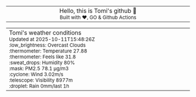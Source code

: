 
<div align="center">
<table>
<tbody>
<td align="center">
<img width="2000" height="0"><br>
Hello, this is Tomi's github 👋<br>
<sup>Built with ❤️, GO & Github Actions</sup><br>
<img width="2000" height="0">
</td>
</tbody>
</table>
</div>
<table>
<tbody>
<td align="left">
<img width="2000" height="0"><br>
Tomi's weather conditions<br>
<sup>Updated at 2025-10-11T15:48:26Z</sup><br>
<sup>:low_brightness: Overcast Clouds</sup><br>
<sup>:thermometer: Temperature 27.88 </sup><br>
<sup>:thermometer: Feels like 31.8</sup><br>
<sup>:sweat_drops: Humidity 80%</sup><br>
<sup>:mask: PM2.5 78.1 μg/m3</sup><br>
<sup>:cyclone: Wind 3.02m/s </sup><br>
<sup>:telescope: Visibility 8977m </sup><br>
<sup>:droplet: Rain 0mm/last 1h </sup><br>
<img width="2000" height="0">
</td>
<td align="left">
<img width="2000" height="0"><br>
<br>
<img width="2000" height="0">
</td>
</tbody>
</table>
</div>
    